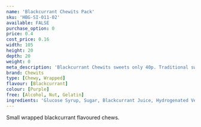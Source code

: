 ```yaml
---
name: 'Blackcurrant Chewits Pack'
sku: 'HBG-SI-011-02'
available: FALSE
purchase_option: 0
price: 0.4
cost_price: 0.16
width: 105
height: 20
depth: 20
weight: 0
meta_description: 'Blackcurrant Chewits sweets only 40p. Traditional sweets and more at Humbugs Confectionery Store. Specialists in satisfying your sweet tooth!'
brand: Chewits
type: [Chewy, Wrapped]
flavour: [Blackcurrant]
colour: [Purple]
free: [Alcohol, Nut, Gelatin]
ingredients: 'Glucose Syrup, Sugar, Blackcurrant Juice, Hydrogenated Vegetable Oil, Lactic Acid (E270), Egg White, Hydrolysed Milk Protein, Undefined Flavouring, Anthocyanins (E163)'
---
```

Small wrapped blackcurrant flavoured chews.